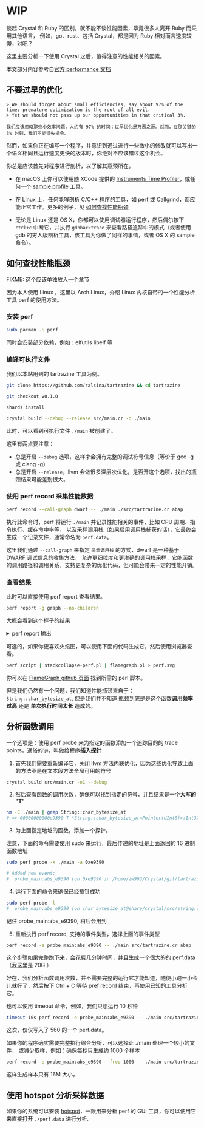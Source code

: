 # WIP

谈起 Crystal 和 Ruby 的区别，就不能不谈性能因素，毕竟很多人离开 Ruby 而采用其他语言，
例如，go、rust、包括 Crystal，都是因为 Ruby 相对而言速度较慢，对吧？

这里主要分析一下使用 Crystal 之后，值得注意的性能相关的因素。

本文部分内容参考自[官方 performance 文档](https://crystal-lang.org/reference/latest/guides/performance.html)

## 不要过早的优化

```
> We should forget about small efficiencies, say about 97% of the time: premature optimization is the root of all evil. 
> Yet we should not pass up our opportunities in that critical 3%.

我们应该忽略那些小效率问题，大约有 97% 的时间：过早优化是万恶之源。然而，在那关键的 3% 时刻，我们不能错失机会。
```

然而，如果你正在编写一个程序，并意识到通过进行一些微小的修改就可以写出一个语义相同且运行速度更快的版本时，你绝对不应该错过这个机会。


你总是应该首先对程序进行剖析，以了解其瓶颈所在。

- 在 macOS 上你可以使用随 XCode 提供的 [Instruments Time Profiler](https://developer.apple.com/library/prerelease/content/documentation/DeveloperTools/Conceptual/InstrumentsUserGuide/Instrument-TimeProfiler.html)，或任何一个 [sample profile](https://stackoverflow.com/questions/11445619/profiling-c-on-mac-os-x) 工具。

- 在 Linux 上，任何能够剖析 C/C++ 程序的工具，如 perf 或 Callgrind，都应能正常工作。更多的例子，见 [如何查找性能瓶颈]()

- 无论是 Linux 还是 OS X，你都可以使用调试器运行程序，然后偶尔按下 `ctrl+c` 中断它，并执行 `gdbbacktrace` 来查看路径追踪中的模式（或者使用 gdb 的穷人版剖析工具，该工具为你做了同样的事情，或者 OS X 的 sample 命令）。

## 如何查找性能瓶颈

FIXME: 这个应该单独放入一个章节

因为本人使用 Linux ，这里以 Arch Linux，介绍 Linux 内核自带的一个性能分析工具 perf 的使用方法。

### 安装 perf

```bash
sudo pacman -S perf
```

同时会安装部分依赖，例如：elfutils libelf 等

### 编译可执行文件

我们以本站用到的 tartrazine 工具为例。

```bash
git clone https://github.com/ralsina/tartrazine && cd tartrazine
```

```bash
git checkout v0.1.0
```

```bash
shards install
```

```bash
crystal build --debug --release src/main.cr -o ./main
```

此时，可以看到可执行文件 `./main` 被创建了。

这里有两点要注意：

- 总是开启 `--debug` 选项，这样才会拥有完整的调试符号信息（等价于 gcc -g 或 clang -g）
- 总是开启 `--release`，llvm 会做很多深层次优化，是否开这个选项，找出的瓶颈结果可能差别很大。

### 使用 perf record 采集性能数据

```bash
perf record --call-graph dwarf -- ./main ./src/tartrazine.cr abap
```

执行此命令时，perf 将运行 `./main` 并记录性能相关的事件，比如 CPU 周期、指令执行、缓存命中率等，
以及采样调用栈（如果启用调用栈捕获的话），它最终会生成一个记录文件，通常命名为 `perf.data`。

这里我们通过 `--call-graph` 来指定 `采集调用栈` 的方式，dwarf 是一种基于 DWARF 调试信息的收集方法，
允许更细粒度和更准确的调用栈采样，它能函数的调用路径和调用关系，支持更复杂的优化代码，但可能会带来一定的性能开销。

### 查看结果

此时可以直接使用 perf report 查看结果。

```bash
perf report -g graph --no-children
```

大概会看到这个样子的结果

<details>
<summary>perf report 输出</summary>

```text
Samples: 6K of event 'cycles:Pu', Event count (approx.): 7418497477
  Overhead  Command  Shared Object         Symbol
+   47.21%  main     main                  [.] *String::char_bytesize_at<Pointer(UInt8)>:Int32                                                               ◆
+   21.24%  main     main                  [.] *Pointer(UInt8)@Pointer(T)#+<Int32>:Pointer(UInt8)                                                            ▒
+   13.83%  main     main                  [.] *String#char_index_to_byte_index<Int32>:(Int32 | Nil)                                                         ▒
+    6.24%  main     main                  [.] *String#char_bytesize_at<Int32>:Int32                                                                         ▒
+    3.03%  main     libpcre2-8.so.0.13.0  [.] 0x0000000000067ddb                                                                                            ▒
+    2.70%  main     libpcre2-8.so.0.13.0  [.] 0x0000000000067de1                                                                                            ▒
+    2.49%  main     main                  [.] *String#to_unsafe:Pointer(UInt8)                                                                              ▒
     0.29%  main     main                  [.] *String#byte_index_to_char_index<Int32>:(Int32 | Nil)                                                         ▒
     0.17%  main     libpcre2-8.so.0.13.0  [.] pcre2_match_8                                                                                                 ▒
     0.14%  main     main                  [.] *Hash(Thread, Pointer(LibPCRE2::MatchData))@Hash(K, V)#find_entry_with_index_linear_scan<Thread>:(Tuple(Hash::▒
     0.13%  main     libgc.so.1.5.4        [.] 0x000000000000970e                                                                                            ▒
     0.10%  main     libgc.so.1.5.4        [.] 0x0000000000009718                                                                                            ▒
     0.09%  main     main                  [.] *Regex+@Regex::PCRE2#match_data<String, Int32, Regex::MatchOptions>:(Pointer(LibPCRE2::MatchData) | Nil)      ▒
```

可以看到，perf 随机采样了大约 6000 条数据，数据类型是 CPU 的时钟周期(clock cycle)，
并根据采样估算总共消耗了 74.18 亿个 CPU 时钟周期。

P 是尽可能精确的采样，u 是用户态(user space), 排除掉内核态，只统计用户程序运行期间的事件

这里可以发现，程序大约 47.21% 的 CPU 时钟周期时间 消耗在 `String::char_bytesize_at` 这个方法/函数上，
明显不正常，为主要性能瓶颈。

</details>

可选的，如果你更喜欢火焰图，可以使用下面的代码生成它，然后使用浏览器查看。


```bash
perf script | stackcollapse-perf.pl | flamegraph.pl > perf.svg
```

你可以在 [FlameGraph github 页面](https://github.com/brendangregg/FlameGraph) 找到所需的 perl 脚本。

但是我们仍然有一个问题，我们知道性能瓶颈来自于：`String::char_bytesize_at`, 但是我们并不知道
瓶颈到底是是这个函数**调用频率过高** 还是 **单次执行时间太长** 造成的。

## 分析函数调用

一个选项是：使用 perf probe 来为指定的函数添加一个追踪目的的 trace points，通俗的讲，叫做给程序**插入探针**

1. 首先我们需要重新编译它，关闭 llvm 方法内联优化，因为这些优化导致上面的方法不是在文本段方法全局可用的符号

```bash
crystal build src/main.cr -o1 --debug
```

2. 然后查看函数的调用次数，确保可以找到指定的符号，并且结果是一个**大写的 "T"**

```bash
nm -C ./main | grep String::char_bytesize_at
# => 00000000000e9390 T *String::char_bytesize_at<Pointer(UInt8)>:Int32
```

3. 为上面指定地址的函数，添加一个探针。

注意，下面的命令需要使用 sudo 来运行，最后传递的地址是上面返回的 16 进制函数地址

```bash
sudo perf probe -x ./main -a 0xe9390

# Added new event:
#  probe_main:abs_e9390 (on 0xe9390 in /home/zw963/Crystal/git/tartrazine/main)
```

4. 运行下面的命令来确保已经插针成功

```bash
sudo perf probe -l
#  probe_main:abs_e9390 (on char_bytesize_at@share/crystal/src/string.cr in /home/zw963/Crystal/git/tartrazine/main)
```

记住 probe_main:abs_e9390, 稍后会用到


5. 重新执行 perf record, 支持的事件类型，选择上面的事件类型


```bash
perf record -e probe_main:abs_e9390 -- ./main src/tartrazine.cr abap
```

这个步骤如果完整跑下来，会花费几分钟时间，并且生成一个很大的的 perf.data（我这里是 20G ）

好在，我们分析函数调用次数，并不需要完整的运行它才能知道，随便小跑一小会儿就好了，然后按下
Ctrl + C 等待 pref record 结束，再使用已知的工具分析它。

也可以使用 timeout 命令，例如，我们只想运行 10 秒钟

```bash
timeout 10s perf record -e probe_main:abs_e9390 -- ./main src/tartrazine.cr abap
```

这次，仅仅写入了 560 的一个 perf.data。

如果你的程序确实需要完整执行综合分析，可以选择让 ./main 处理一个较小的文件，
或减少取样，例如：确保每秒只生成约 1000 个样本

```bash
perf record -e probe_main:abs_e9390 --freq 1000 -- ./main src/tartrazine.cr abap
```

这样生成样本只有 16M 大小，

## 使用 hotspot 分析采样数据

如果你的系统可以安装 [hotspot](https://github.com/KDAB/hotspot)，一款用来分析
perf 的 GUI 工具，你可以使用它来直接打开 `./perf.data` 进行分析.

